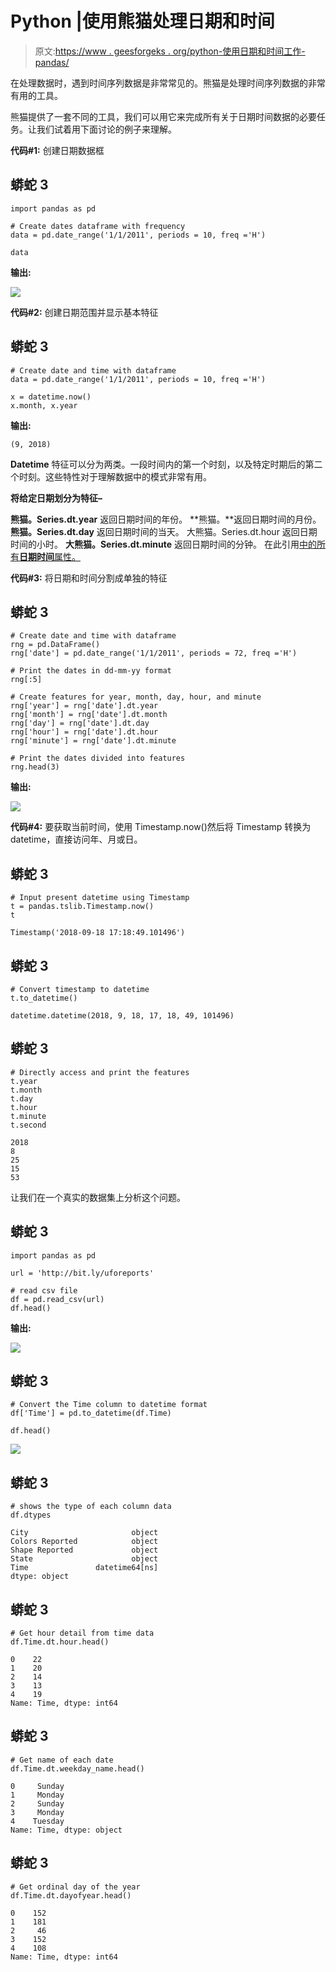 # Python |使用熊猫处理日期和时间

> 原文:[https://www . geesforgeks . org/python-使用日期和时间工作-pandas/](https://www.geeksforgeeks.org/python-working-with-date-and-time-using-pandas/)

在处理数据时，遇到时间序列数据是非常常见的。熊猫是处理时间序列数据的非常有用的工具。

熊猫提供了一套不同的工具，我们可以用它来完成所有关于日期时间数据的必要任务。让我们试着用下面讨论的例子来理解。

**代码#1:** 创建日期数据框

## 蟒蛇 3

```
import pandas as pd

# Create dates dataframe with frequency 
data = pd.date_range('1/1/2011', periods = 10, freq ='H')

data
```

**输出:**

![](img/2f2220abb7e49f75f236641dff9890ea.png)

**代码#2:** 创建日期范围并显示基本特征

## 蟒蛇 3

```
# Create date and time with dataframe
data = pd.date_range('1/1/2011', periods = 10, freq ='H')

x = datetime.now()
x.month, x.year
```

**输出:**

```
(9, 2018)
```

**Datetime** 特征可以分为两类。一段时间内的第一个时刻，以及特定时期后的第二个时刻。这些特性对于理解数据中的模式非常有用。

**将给定日期划分为特征–**

**熊猫。Series.dt.year** 返回日期时间的年份。
**熊猫。**返回日期时间的月份。
**熊猫。Series.dt.day** 返回日期时间的当天。
大熊猫。Series.dt.hour 返回日期时间的小时。
**大熊猫。Series.dt.minute** 返回日期时间的分钟。
在此引用[中的所有**日期时间**属性。](https://pandas.pydata.org/pandas-docs/stable/api.html#datetimelike-properties)

**代码#3:** 将日期和时间分割成单独的特征

## 蟒蛇 3

```
# Create date and time with dataframe
rng = pd.DataFrame()
rng['date'] = pd.date_range('1/1/2011', periods = 72, freq ='H')

# Print the dates in dd-mm-yy format
rng[:5]

# Create features for year, month, day, hour, and minute
rng['year'] = rng['date'].dt.year
rng['month'] = rng['date'].dt.month
rng['day'] = rng['date'].dt.day
rng['hour'] = rng['date'].dt.hour
rng['minute'] = rng['date'].dt.minute

# Print the dates divided into features
rng.head(3)
```

**输出:**

![](img/dcde4eb3fa363fbc21dfe1a27ba5d49b.png)

**代码#4:** 要获取当前时间，使用 Timestamp.now()然后将 Timestamp 转换为 datetime，直接访问年、月或日。

## 蟒蛇 3

```
# Input present datetime using Timestamp
t = pandas.tslib.Timestamp.now()
t
```

```
Timestamp('2018-09-18 17:18:49.101496')
```

## 蟒蛇 3

```
# Convert timestamp to datetime
t.to_datetime()
```

```
datetime.datetime(2018, 9, 18, 17, 18, 49, 101496)
```

## 蟒蛇 3

```
# Directly access and print the features
t.year
t.month
t.day
t.hour
t.minute
t.second
```

```
2018
8
25
15
53
```

让我们在一个真实的数据集上分析这个问题。

## 蟒蛇 3

```
import pandas as pd

url = 'http://bit.ly/uforeports'

# read csv file
df = pd.read_csv(url)          
df.head()
```

**输出:**

![](img/bcba39951bccd8436490008e12b17e01.png)

## 蟒蛇 3

```
# Convert the Time column to datetime format
df['Time'] = pd.to_datetime(df.Time)

df.head()
```

![](img/158e0f39664b408e12126e8e47b8cfeb.png)

## 蟒蛇 3

```
# shows the type of each column data
df.dtypes
```

```
City                       object
Colors Reported            object
Shape Reported             object
State                      object
Time               datetime64[ns]
dtype: object
```

## 蟒蛇 3

```
# Get hour detail from time data
df.Time.dt.hour.head()
```

```
0    22
1    20
2    14
3    13
4    19
Name: Time, dtype: int64
```

## 蟒蛇 3

```
# Get name of each date
df.Time.dt.weekday_name.head()
```

```
0     Sunday
1     Monday
2     Sunday
3     Monday
4    Tuesday
Name: Time, dtype: object
```

## 蟒蛇 3

```
# Get ordinal day of the year
df.Time.dt.dayofyear.head()
```

```
0    152
1    181
2     46
3    152
4    108
Name: Time, dtype: int64
```